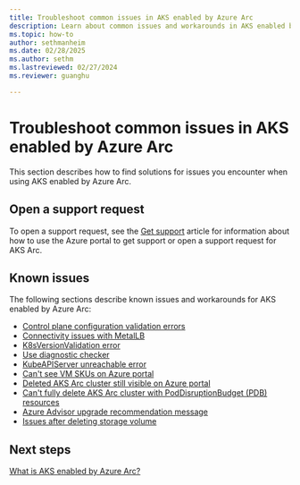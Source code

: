 ```yaml
---
title: Troubleshoot common issues in AKS enabled by Azure Arc
description: Learn about common issues and workarounds in AKS enabled by Arc.
ms.topic: how-to
author: sethmanheim
ms.date: 02/28/2025
ms.author: sethm 
ms.lastreviewed: 02/27/2024
ms.reviewer: guanghu

---
```


# Troubleshoot common issues in AKS enabled by Azure Arc

This section describes how to find solutions for issues you encounter when using AKS enabled by Azure Arc.

## Open a support request

To open a support request, see the [Get support](/azure/aks/hybrid/help-support) article for information about how to use the Azure portal to get support or open a support request for AKS Arc.

## Known issues

The following sections describe known issues and workarounds for AKS enabled by Azure Arc:

- [Control plane configuration validation errors](control-plane-validation-errors.md)
- [Connectivity issues with MetalLB](load-balancer-issues.md)
- [K8sVersionValidation error](cluster-k8s-version.md)
- [Use diagnostic checker](aks-arc-diagnostic-checker.md)
- [KubeAPIServer unreachable error](kube-api-server-unreachable.md)
- [Can't see VM SKUs on Azure portal](check-vm-sku.md)
- [Deleted AKS Arc cluster still visible on Azure portal](deleted-cluster-visible.md)
- [Can't fully delete AKS Arc cluster with PodDisruptionBudget (PDB) resources](delete-cluster-pdb.md)
- [Azure Advisor upgrade recommendation message](azure-advisor-upgrade.md)
- [Issues after deleting storage volume](delete-storage-volume.md)

## Next steps

[What is AKS enabled by Azure Arc?](aks-overview.md)
